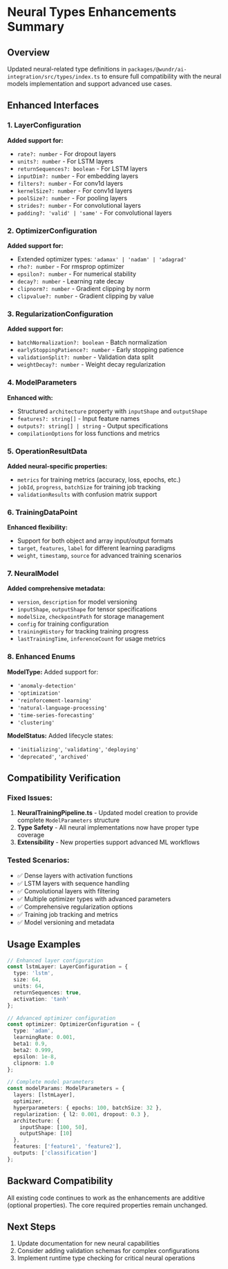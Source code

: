 # Neural Types Enhancements Summary

## Overview
Updated neural-related type definitions in `packages/@wundr/ai-integration/src/types/index.ts` to ensure full compatibility with the neural models implementation and support advanced use cases.

## Enhanced Interfaces

### 1. LayerConfiguration
**Added support for:**
- `rate?: number` - For dropout layers
- `units?: number` - For LSTM layers
- `returnSequences?: boolean` - For LSTM layers
- `inputDim?: number` - For embedding layers
- `filters?: number` - For conv1d layers
- `kernelSize?: number` - For conv1d layers
- `poolSize?: number` - For pooling layers
- `strides?: number` - For convolutional layers
- `padding?: 'valid' | 'same'` - For convolutional layers

### 2. OptimizerConfiguration
**Added support for:**
- Extended optimizer types: `'adamax' | 'nadam' | 'adagrad'`
- `rho?: number` - For rmsprop optimizer
- `epsilon?: number` - For numerical stability
- `decay?: number` - Learning rate decay
- `clipnorm?: number` - Gradient clipping by norm
- `clipvalue?: number` - Gradient clipping by value

### 3. RegularizationConfiguration
**Added support for:**
- `batchNormalization?: boolean` - Batch normalization
- `earlyStoppingPatience?: number` - Early stopping patience
- `validationSplit?: number` - Validation data split
- `weightDecay?: number` - Weight decay regularization

### 4. ModelParameters
**Enhanced with:**
- Structured `architecture` property with `inputShape` and `outputShape`
- `features?: string[]` - Input feature names
- `outputs?: string[] | string` - Output specifications
- `compilationOptions` for loss functions and metrics

### 5. OperationResultData
**Added neural-specific properties:**
- `metrics` for training metrics (accuracy, loss, epochs, etc.)
- `jobId`, `progress`, `batchSize` for training job tracking
- `validationResults` with confusion matrix support

### 6. TrainingDataPoint
**Enhanced flexibility:**
- Support for both object and array input/output formats
- `target`, `features`, `label` for different learning paradigms
- `weight`, `timestamp`, `source` for advanced training scenarios

### 7. NeuralModel
**Added comprehensive metadata:**
- `version`, `description` for model versioning
- `inputShape`, `outputShape` for tensor specifications
- `modelSize`, `checkpointPath` for storage management
- `config` for training configuration
- `trainingHistory` for tracking training progress
- `lastTrainingTime`, `inferenceCount` for usage metrics

### 8. Enhanced Enums
**ModelType:** Added support for:
- `'anomaly-detection'`
- `'optimization'`
- `'reinforcement-learning'`
- `'natural-language-processing'`
- `'time-series-forecasting'`
- `'clustering'`

**ModelStatus:** Added lifecycle states:
- `'initializing'`, `'validating'`, `'deploying'`
- `'deprecated'`, `'archived'`

## Compatibility Verification

### Fixed Issues:
1. **NeuralTrainingPipeline.ts** - Updated model creation to provide complete `ModelParameters` structure
2. **Type Safety** - All neural implementations now have proper type coverage
3. **Extensibility** - New properties support advanced ML workflows

### Tested Scenarios:
- ✅ Dense layers with activation functions
- ✅ LSTM layers with sequence handling
- ✅ Convolutional layers with filtering
- ✅ Multiple optimizer types with advanced parameters
- ✅ Comprehensive regularization options
- ✅ Training job tracking and metrics
- ✅ Model versioning and metadata

## Usage Examples

```typescript
// Enhanced layer configuration
const lstmLayer: LayerConfiguration = {
  type: 'lstm',
  size: 64,
  units: 64,
  returnSequences: true,
  activation: 'tanh'
};

// Advanced optimizer configuration
const optimizer: OptimizerConfiguration = {
  type: 'adam',
  learningRate: 0.001,
  beta1: 0.9,
  beta2: 0.999,
  epsilon: 1e-8,
  clipnorm: 1.0
};

// Complete model parameters
const modelParams: ModelParameters = {
  layers: [lstmLayer],
  optimizer,
  hyperparameters: { epochs: 100, batchSize: 32 },
  regularization: { l2: 0.001, dropout: 0.3 },
  architecture: {
    inputShape: [100, 50],
    outputShape: [10]
  },
  features: ['feature1', 'feature2'],
  outputs: ['classification']
};
```

## Backward Compatibility
All existing code continues to work as the enhancements are additive (optional properties). The core required properties remain unchanged.

## Next Steps
1. Update documentation for new neural capabilities
2. Consider adding validation schemas for complex configurations
3. Implement runtime type checking for critical neural operations